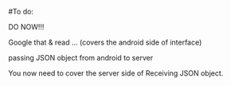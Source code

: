 #To do:

DO NOW!!!

Google that & read ... (covers the android side of interface)

passing JSON object from android to server

You now need to cover the server side of Receiving JSON object.



